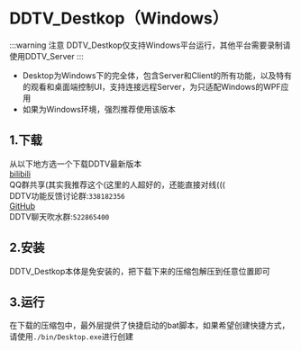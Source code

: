 # DDTV_Destkop（Windows）
:::warning 注意
DDTV_Destkop仅支持Windows平台运行，其他平台需要录制请使用DDTV_Server
:::

- Desktop为Windows下的完全体，包含Server和Client的所有功能，以及特有的观看和桌面端控制UI，支持连接远程Server，为只适配Windows的WPF应用  
- 如果为Windows环境，强烈推荐使用该版本  

## 1.下载
从以下地方选一个下载DDTV最新版本    
[bilibili](https://play-live.bilibili.com/details/1651690688387)   
QQ群共享(其实我推荐这个(这里的人超好的，还能直接对线(((  
DDTV功能反馈讨论群:`338182356`  
[GitHub](https://github.com/CHKZL/DDTV/releases/latest)  
DDTV聊天吹水群:`522865400`   

## 2.安装
DDTV_Destkop本体是免安装的，把下载下来的压缩包解压到任意位置即可  

## 3.运行
在下载的压缩包中，最外层提供了快捷启动的bat脚本，如果希望创建快捷方式，请使用`./bin/Desktop.exe`进行创建  
